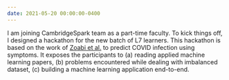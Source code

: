 ```yaml
---
date: 2021-05-20 00:00:00-0400
---
```

I am joining CambridgeSpark team as a part-time faculty. To kick things off, I designed a hackathon for the new batch of L7 learners. This hackathon is based on the work of <a href="https://www.nature.com/articles/s41746-020-00372-6" target="_blank">Zoabi et al.</a> to predict COVID infection using symptoms. It exposes the participants to (a) reading applied machine learning papers, (b) problems encountered while dealing with imbalanced dataset, (c) building a machine learning application end-to-end.
